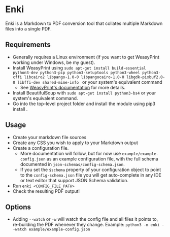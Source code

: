 # Enki

Enki is a Markdown to PDF conversion tool that collates multiple Markdown files into a single PDF.

## Requirements

* Generally requires a Linux environment (if you want to get WeasyPrint working under Windows, be my guest).
* Install WeasyPrint using `sudo apt-get install build-essential python3-dev python3-pip python3-setuptools python3-wheel python3-cffi libcairo2 libpango-1.0-0 libpangocairo-1.0-0 libgdk-pixbuf2.0-0 libffi-dev shared-mime-info
` or your system's equivalent command
    * See [WeasyPrint's documentation](https://doc.courtbouillon.org/weasyprint/v52.5/install.html) for more details.
* Install BeautifulSoup with `sudo apt-get install python3-bs4` or your system's equivalent command.
* Go into the top-level project folder and install the module using pip3 install .

## Usage

* Create your markdown file sources
* Create any CSS you wish to apply to your Markdown output
* Create a configuration file.
    * More documentation will follow, but for now use `example/example-config.json` as an example configuration file, with the full schema documented in `json-schemas/config-schema.json`.
    * If you set the `$schema` property of your configuration object to point to the `config-schema.json` file you will get auto-complete in any IDE or text editor that support JSON Schema validation.
* Run `enki <CONFIG_FILE_PATH>`
* Check the resulting PDF output!

## Options

* Adding `--watch` or `-w` will watch the config file and all files it points to, re-building the PDF whenever they change. Example: `python3 -m enki --watch example/example-config.json`
